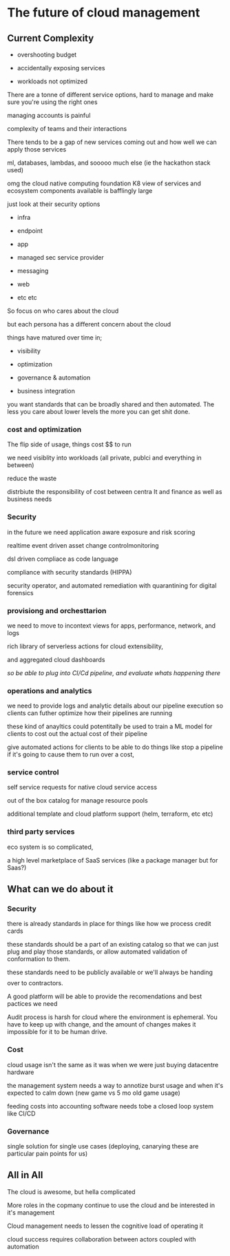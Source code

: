 # The future of cloud management

## Current Complexity

* overshooting budget

* accidentally exposing services

* workloads not optimized


There are a tonne of different service options, hard to manage and make sure you're using the right ones

managing accounts is painful

complexity of teams and their interactions

There tends to be a gap of new services coming out and how well we can apply those services

ml, databases, lambdas, and sooooo much else (ie the hackathon stack used)

omg the cloud native computing foundation K8 view of services and ecosystem components available is bafflingly large 

just look at their security options

* infra

* endpoint

* app 

* managed sec service provider 

* messaging

* web

* etc etc

So focus on who cares about the cloud

but each persona has a different concern about the cloud



things have matured over time in;

* visibility

* optimization

* governance & automation

* business integration

you want standards that can be broadly shared and then automated. The less you care about lower levels the more you can get shit done.

### cost and optimization

The flip side of usage, things cost $$ to run

we need visiblity into workloads (all private, publci and everything in between)

reduce the waste

distrbiute the responsibility of cost between centra It and finance as well as business needs

### Security
in the future we need application aware exposure and risk scoring

realtime event driven asset change controlmonitoring

dsl driven compliace as code language

compliance with security standards (HIPPA)

security operator, and automated remediation with quarantining for digital forensics

### provisiong and orchesttarion

we need to move to incontext views for apps, performance, network, and logs

rich library of serverless actions for cloud extensibility, 

and aggregated cloud dashboards

*so be able to plug into CI/Cd pipeline, and evaluate whats happening there*

### operations and analytics

we need to provide logs and analytic details about our pipeline execution so clients can futher optimize how their pipelines are running

these kind of anayltics could potentitally be used to train a ML model for clients to cost out the actual cost of their pipeline

give automated actions for clients to be able to do things like stop a pipeline if it's going to cause them to run over a cost, 

### service control

self service requests for native cloud service access

out of the box catalog for manage resource pools

additional template and cloud platform support (helm, terraform, etc etc)

### third party services

eco system is so complicated, 

a high level marketplace of SaaS services (like a package manager but for Saas?)

## What can we do about it

### Security

there is already standards in place for things like how we process credit cards

these standards should be a part of an existing catalog so that we can just plug and play those standards, or allow automated validation of conformation to them.

these standards need to be publicly available or we'll always be handing $$$$ over to contractors. 

A good platform will be able to provide the recomendations and best pactices we need

Audit process is harsh for cloud where the environment is ephemeral. You have to keep up with change, and the amount of changes makes it impossible
for it to be human drive.

### Cost

cloud usage isn't the same as it was when we were just buying datacentre hardware

the management system needs a way to annotize burst usage and when it's expected to calm down (new game vs 5 mo old game usage)

feeding costs into accounting software needs tobe a closed loop system like CI/CD

### Governance

single solution for single use cases (deploying, canarying these are particular pain points for us)

## All in All

The cloud is awesome, but hella complicated

More roles in the copmany continue to use the cloud and be interested in it's management

Cloud management needs to lessen the cognitive load of operating it

cloud success requires collaboration between actors coupled with automation
